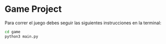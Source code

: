 # Game Project

Para correr el juego debes seguir las siguientes instrucciones en la terminal:

``` sh
cd game
python3 main.py
```

